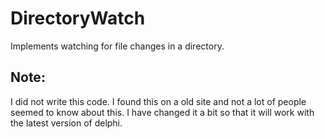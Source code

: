 # DirectoryWatch
Implements watching for file changes in a directory.

## Note:
I did not write this code. I found this on a old site and not a lot of people seemed to know about this. I have changed it a bit so that it will work with the latest version of delphi.
